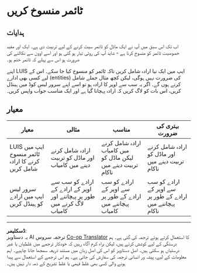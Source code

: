 <!--
CO_OP_TRANSLATOR_METADATA:
{
  "original_hash": "5a7262a0c48dfacdfe1ff91b20bf16fd",
  "translation_date": "2025-08-27T00:06:49+00:00",
  "source_file": "6-consumer/lessons/2-language-understanding/assignment.md",
  "language_code": "ur"
}
-->
# ٹائمر منسوخ کریں

## ہدایات

اب تک اس سبق میں آپ نے ایک ماڈل کو ٹائمر سیٹ کرنے کے لیے تربیت دی ہے۔ ایک اور مفید خصوصیت ٹائمر کو منسوخ کرنا ہے - شاید آپ کی روٹی تیار ہو گئی ہو اور اسے اوون سے نکالنے کی ضرورت ہو اس سے پہلے کہ ٹائمر ختم ہو۔

اپنے LUIS ایپ میں ایک نیا ارادہ شامل کریں تاکہ ٹائمر کو منسوخ کیا جا سکے۔ اس کے لیے کسی بھی ادارے (entities) کی ضرورت نہیں ہوگی، لیکن کچھ مثال جملے شامل کرنے ہوں گے۔ اگر یہ سب سے اوپر کا ارادہ ہو تو اسے اپنے سرور لیس کوڈ میں ہینڈل کریں، اس بات کو لاگ کریں کہ ارادہ پہچانا گیا ہے اور ایک مناسب جواب واپس کریں۔

## معیار

| معیار | مثالی | مناسب | بہتری کی ضرورت |
| ------ | ------ | ------ | --------------- |
| LUIS ایپ میں ٹائمر منسوخ کرنے کا ارادہ شامل کریں | ارادہ شامل کرنے اور ماڈل کو تربیت دینے میں کامیاب | ارادہ شامل کرنے میں کامیاب لیکن ماڈل کو تربیت دینے میں ناکام | ارادہ شامل کرنے اور ماڈل کو تربیت دینے میں ناکام |
| سرور لیس ایپ میں ارادے کو ہینڈل کریں | ارادے کو سب سے اوپر کے ارادے کے طور پر پہچاننے اور لاگ کرنے میں کامیاب | ارادے کو سب سے اوپر کے ارادے کے طور پر پہچاننے میں کامیاب | ارادے کو سب سے اوپر کے ارادے کے طور پر پہچاننے میں ناکام |

---

**ڈسکلیمر**:  
یہ دستاویز AI ترجمہ سروس [Co-op Translator](https://github.com/Azure/co-op-translator) کا استعمال کرتے ہوئے ترجمہ کی گئی ہے۔ ہم درستگی کے لیے کوشش کرتے ہیں، لیکن براہ کرم آگاہ رہیں کہ خودکار ترجمے میں غلطیاں یا غیر درستیاں ہو سکتی ہیں۔ اصل دستاویز کو اس کی اصل زبان میں مستند ذریعہ سمجھا جانا چاہیے۔ اہم معلومات کے لیے، پیشہ ور انسانی ترجمہ کی سفارش کی جاتی ہے۔ ہم اس ترجمے کے استعمال سے پیدا ہونے والی کسی بھی غلط فہمی یا غلط تشریح کے ذمہ دار نہیں ہیں۔
